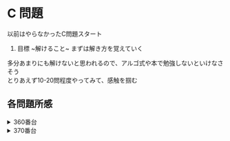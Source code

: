 # C 問題

以前はやらなかったC問題スタート

1. 目標 ~解けること~ まずは解き方を覚えていく

多分あまりにも解けないと思われるので、アルゴ式や本で勉強しないといけなさそう  
とりあえず10-20問程度やってみて、感触を掴む

## 各問題所感

<details>
<summary>360番台</summary>

### 360


### 361


### 362


### 363


### 364


### 365


### 366


### 367


### 368


### 369


</details>

<details>
<summary>370番台</summary>

### 370

1:  
Sからひとつ変更したもののうち、どれが一番辞書別で速いかを比較する方法(N^3)  
Sの文字列のうち、先頭からTの方が若いものをインデックスしていく。その後、後ろからSの方が若いものをインデックスしていく。  
最後に、インデックスされた順にSの文字をTに入れ替えたものを表示すればOK(N^2)

やり直してできた。辞書順の発想、大事にしたい。

### 371

1:  
無向グラフの問題  
はっきり言って何言ってるかわからない！！！

-> 解説見ながらコーディング。ああなるほど。組み替えたものを全部書きだして探索するのね。。。。  
ついにnext_permutationを使う時が来てしまった

### 372

1:  
楽勝ォ〜と思ったけど、TLEになってしまった。  
C問題はベタに計算してはならない。必要部分でのみ計算することが重要。  
ちなみに今回は `2 * 10^5 * 2 * 10^5` なので実質 `4 * 10^10` の計算量をかけてしまった計算  
数値だけでなくて計算量を見る必要ね。。。

### 373

1:  
long long型の最小値は `LLONG_MIN` これ覚えておかないと、、、

### 374

1:  
順列の次はbit全探索。。。(wasureteruu)  
`for (int b = 0; b < (1 << N); ++b)` でN個のbit全探索が可能  
bitの1/0調べたいときは `if (b & (1 << i))` これで i 桁目が1かどうか調べられる

### 375

1:  
愚直にN^3の計算量では間に合わないので、それぞれのマスが何回変更になるのかを予め想定し、そのマス目によって変更する、、、、という方針  
けれども具体的にこの問題見ても、このマス目がどう変わるのかよくわかっていない。。。。

### 376

1:  
・ソートしてAとBを見比べる→そもそも同じインデックスなのにBの方が小さい時点でアウト  
・その後、Aのインデックスをひとつずらしてみて、最後にズレてるところが回答  
・ズレてるところがなかったら一番最初のA

なるほど、、、、  
２段構えの確認をするのね  
1回目の確認でないかどうかを見る、2回目の確認で違うところを見る、は大事な発想だなあ。

2分探索はやり方を見てようやく思い出した。あったねそういうの。

### 377

1:  
タイムアウトしないように計算量調節するの上手くいったかな  
C問題はタイムアウトしないようにする配慮が必要だな〜

### 378

1:  
タイムアウトしない実装を考えついたのはいいものの、こんな簡単で大丈夫なんだろうか  
あとmapの使い方、もう少し慣れたい

### 379

1:  
解説を何度読んでも何故これで回答が出るのかがさっっぱりわからん  
もう少し経ってから見直そう

[https://atcoder.jp/contests/abc379/editorial/11323](https://atcoder.jp/contests/abc379/editorial/11323)

### 380

1:  
ロジックは簡単だったものの、実装が難しかったな。。。  
慣れよう

### 381

1:  
Runtime Error連発。  
そうね、最初の文字列から圧縮してんのに圧縮前の配列長を見てたらREにもなるわ。

鹿本にあった文字列圧縮やったら難なく正解した！

</details>
